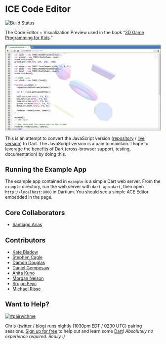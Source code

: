 # ICE Code Editor

[![Build Status](https://drone.io/github.com/eee-c/ice-code-editor/status.png)](https://drone.io/github.com/eee-c/ice-code-editor/latest)

The Code Editor + Visualization Preview used in the book “[3D Game Programming for Kids](http://gamingjs.com).”

![ICE Code Editor Screenshoot](ice_code_editor.png)

This is an attempt to convert the JavaScript version ([repository](https://github.com/eee-c/code-editor) / [live version](http://gamingjs.com/ice)) to Dart. The JavaScript version is a pain to maintain. I hope to leverage the benefits of Dart (cross-browser support, testing, documentation) by doing this.

## Running the Example App

The example app contained in `example` is a simple Dart web server. From the `example` directory, run the web server with `dart app.dart`, then open `http://localhost:8000` in Dartium. You should see a simple ACE Editor embedded in the page.

## Core Collaborators

 * [Santiago Arias](https://github.com/santiaago)

## Contributors

 * [Kate Bladow](https://github.com/kbladow)
 * [Stephen Cagle](https://github.com/samedhi)
 * [Damon Douglas](https://github.com/damondouglas)
 * [Daniel Gempesaw](https://github.com/gempesaw)
 * [Anita Kuno](https://github.com/anteaya)
 * [Morgan Nelson](https://github.com/korishev)
 * [Srdjan Pejic](http://batasrki.github.io/)
 * [Michael Risse](https://github.com/rissem)

## Want to Help?

[![#pairwithme](http://www.pairprogramwith.me/badge.png)](https://www.google.com/calendar/selfsched?sstoken=UUNwdmNwR09IRm4wfGRlZmF1bHR8NmVjZjU2MGY0MzU4MTBlMjFkZTE0ZDgzYjdkMGU4ZjM)

Chris ([twitter](https://twitter.com/eee_c) / [blog](http://japhr.blogspot.com/)) runs nightly (1030pm EDT / 0230 UTC) pairing sessions. [Sign up for free](https://www.google.com/calendar/selfsched?sstoken=UUNwdmNwR09IRm4wfGRlZmF1bHR8NmVjZjU2MGY0MzU4MTBlMjFkZTE0ZDgzYjdkMGU4ZjM) to help out and learn some [Dart](http://dartlang.org)! _Absolutely no experience required. Really :)_
